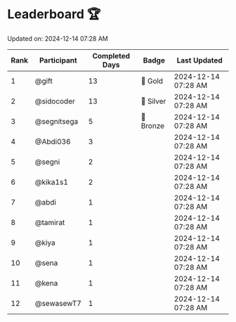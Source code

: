 # Leaderboard 🏆

Updated on: 2024-12-14 07:28 AM

| Rank | Participant       | Completed Days | Badge      | Last Updated         |
|------|-------------------|----------------|------------|----------------------|
| 1    | @gift             | 13             | 🏅 Gold     | 2024-12-14 07:28 AM |
| 2    | @sidocoder        | 13             | 🥈 Silver   | 2024-12-14 07:28 AM |
| 3    | @segnitsega       | 5              | 🥉 Bronze   | 2024-12-14 07:28 AM |
| 4    | @Abdi036          | 3              |            | 2024-12-14 07:28 AM |
| 5    | @segni            | 2              |            | 2024-12-14 07:28 AM |
| 6    | @kika1s1          | 2              |            | 2024-12-14 07:28 AM |
| 7    | @abdi             | 1              |            | 2024-12-14 07:28 AM |
| 8    | @tamirat          | 1              |            | 2024-12-14 07:28 AM |
| 9    | @kiya             | 1              |            | 2024-12-14 07:28 AM |
| 10   | @sena             | 1              |            | 2024-12-14 07:28 AM |
| 11   | @kena             | 1              |            | 2024-12-14 07:28 AM |
| 12   | @sewasewT7        | 1              |            | 2024-12-14 07:28 AM |
